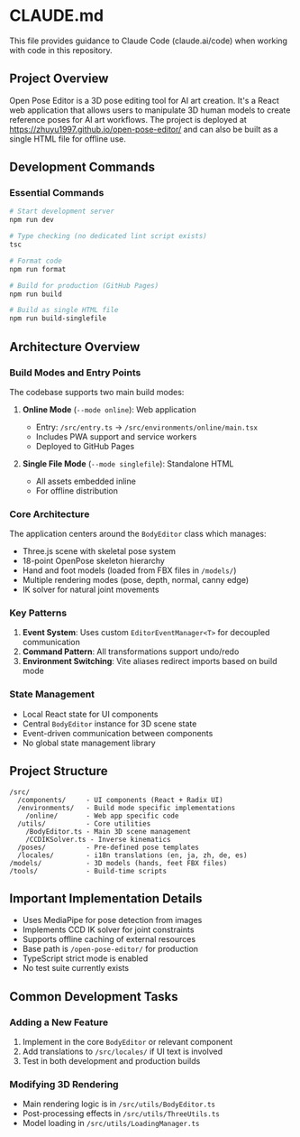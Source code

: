 # CLAUDE.md

This file provides guidance to Claude Code (claude.ai/code) when working with code in this repository.

## Project Overview

Open Pose Editor is a 3D pose editing tool for AI art creation. It's a React web application that allows users to manipulate 3D human models to create reference poses for AI art workflows. The project is deployed at https://zhuyu1997.github.io/open-pose-editor/ and can also be built as a single HTML file for offline use.

## Development Commands

### Essential Commands
```bash
# Start development server
npm run dev

# Type checking (no dedicated lint script exists)
tsc

# Format code
npm run format

# Build for production (GitHub Pages)
npm run build

# Build as single HTML file
npm run build-singlefile
```

## Architecture Overview

### Build Modes and Entry Points

The codebase supports two main build modes:

1. **Online Mode** (`--mode online`): Web application
   - Entry: `/src/entry.ts` → `/src/environments/online/main.tsx`
   - Includes PWA support and service workers
   - Deployed to GitHub Pages

2. **Single File Mode** (`--mode singlefile`): Standalone HTML
   - All assets embedded inline
   - For offline distribution

### Core Architecture

The application centers around the `BodyEditor` class which manages:
- Three.js scene with skeletal pose system
- 18-point OpenPose skeleton hierarchy
- Hand and foot models (loaded from FBX files in `/models/`)
- Multiple rendering modes (pose, depth, normal, canny edge)
- IK solver for natural joint movements

### Key Patterns

1. **Event System**: Uses custom `EditorEventManager<T>` for decoupled communication
2. **Command Pattern**: All transformations support undo/redo
3. **Environment Switching**: Vite aliases redirect imports based on build mode

### State Management

- Local React state for UI components
- Central `BodyEditor` instance for 3D scene state
- Event-driven communication between components
- No global state management library

## Project Structure

```
/src/
  /components/     - UI components (React + Radix UI)
  /environments/   - Build mode specific implementations
    /online/       - Web app specific code
  /utils/          - Core utilities
    /BodyEditor.ts - Main 3D scene management
    /CCDIKSolver.ts - Inverse kinematics
  /poses/          - Pre-defined pose templates
  /locales/        - i18n translations (en, ja, zh, de, es)
/models/           - 3D models (hands, feet FBX files)
/tools/            - Build-time scripts
```

## Important Implementation Details

- Uses MediaPipe for pose detection from images
- Implements CCD IK solver for joint constraints
- Supports offline caching of external resources
- Base path is `/open-pose-editor/` for production
- TypeScript strict mode is enabled
- No test suite currently exists

## Common Development Tasks

### Adding a New Feature
1. Implement in the core `BodyEditor` or relevant component
2. Add translations to `/src/locales/` if UI text is involved
3. Test in both development and production builds

### Modifying 3D Rendering
- Main rendering logic is in `/src/utils/BodyEditor.ts`
- Post-processing effects in `/src/utils/ThreeUtils.ts`
- Model loading in `/src/utils/LoadingManager.ts`